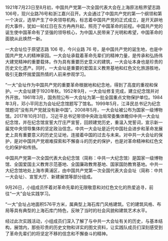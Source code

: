 1921年7月23日至8月初，中国共产党第一次全国代表大会在上海原法租界望志路106号，现兴业路76号和浙江嘉兴召开。大会通过了中国共产党的第一个纲领和第一个决议，选举产生了中央领导机构，标志着中国共产党的正式成立，是开天辟地的大事件，犹如一轮红日在东方冉冉升起，照亮了中国革命的前程。中国共产党的诞生使中国革命有了坚强的领导核心，为中国人民带来了光明和希望，中国革命的面貌从此焕然一新。

一大会址位于原望志路 106 号，今兴业路 76 号，是中国共产党的诞生地，也是中国共产党人的精神家园。一大会址承载着革命先辈们的精神力量，是传承和弘扬伟大建党精神的重要载体。作为具有重要历史意义的建筑，一大会址本身也是珍贵的历史文化遗产。同时，一大会址是重要的爱国主义教育基地和红色文化旅游胜地，吸引无数怀揣爱国热情的人前来参观学习。

 

 

“一大”会址作为中国共产党的重要革命根据地和纪念地，得到了高度的重视和保护。一大会址建于1920年秋。1952年9月，一大会址修复完成，建立纪念馆并对外开放。1961年3月，国务院公布一大会址为第一批全国重点文物保护单位。1984年3月，邓小平同志为会址纪念馆题写了馆名。1999年5月，江泽民总书记为纪念馆题词“没有共产党就没有新中国”。2008年5月，一大会址被公布为国家一级博物馆。2017年10月31日，习近平总书记带领中央政治局常委集体瞻仰中共一大会址纪念馆，并在纪念馆宣誓大厅庄严宣誓，回顾建党历史，重温入党誓词，宣示新一届党中央领导集体的坚定政治信念。中共一大会址是近代中国社会进步和革命发展史上具有重要意义的历史见证地，连接着中国的过去与未来。对中共一大会址的保护，是对中国共产党艰难探索和不懈奋斗的历史的保护，也是对革命精神和红色文化的保护和传扬。

中国共产党第一次全国代表大会纪念馆（简称：中共一大纪念馆）是国家一级博物馆、全国爱国主义教育示范基地、全国廉政教育基地、国家国防教育基地。中共一大纪念馆地处上海市黄浦区，由中国共产党第一次全国代表大会会址（简称：中共一大会址）、宣誓大厅、新建展馆等部分组成。

 

9月26日，小组成员怀着对革命先辈的无限敬意和对红色文化的热爱追寻，前往“一大”会址实践学习。

 

“一大”会址占地面积576平方米，属典型上海石库门风格建筑。它的建筑风格、布局等具有典型的上海石库门特色，反映了当时的社会风貌和建筑艺术水平。

 

 

 

 

经过此次实践活动，小组成员们深入了解了与中共一大会址有关的历史，与基本结构，展馆内，那些珍贵的历史文物和详实的图文资料，让实践队成员们深刻感受到了革命先辈们的将坚定不移的信念和不懈奋斗的精神。